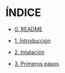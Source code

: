 # ÍNDICE

* [0. README](https://github.com/AinoaFernandezMiguens/RedMine/blob/master/README.md)

* [1. Íntroducción](https://github.com/AinoaFernandezMiguens/RedMine/blob/master/1.%20Introducci%C3%B3n.md)

* [2. Intalación](https://github.com/AinoaFernandezMiguens/RedMine/blob/master/2.%20Instalaci%C3%B3n.md)

* [3. Primeros pasos](https://github.com/AinoaFernandezMiguens/RedMine/blob/master/3.%20Primeros%20pasos.md)